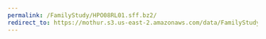 ```yaml
---
permalink: /FamilyStudy/HPO08RL01.sff.bz2/
redirect_to: https://mothur.s3.us-east-2.amazonaws.com/data/FamilyStudy/HPO08RL01.sff.bz2
---
```


